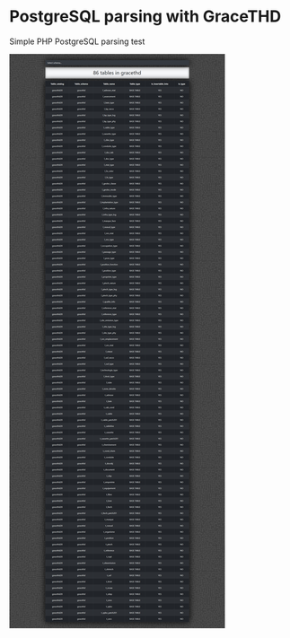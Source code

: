 # PostgreSQL parsing with GraceTHD 
Simple PHP PostgreSQL parsing test

![Preview](https://raw.githubusercontent.com/bZez/PHP-PostgreSQL/master/Screenshot-2018-3-26%20http%20localhost.jpg)
